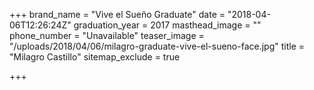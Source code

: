 +++
brand_name = "Vive el Sueño Graduate"
date = "2018-04-06T12:26:24Z"
graduation_year = 2017
masthead_image = ""
phone_number = "Unavailable"
teaser_image = "/uploads/2018/04/06/milagro-graduate-vive-el-sueno-face.jpg"
title = "Milagro Castillo"
sitemap_exclude = true

+++
